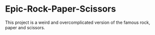 # Epic-Rock-Paper-Scissors
This project is a weird and overcomplicated version of the famous rock, paper and scissors.
